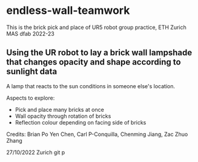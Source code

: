 # endless-wall-teamwork
 This is the brick pick and place of UR5 robot group practice, ETH Zurich MAS dfab 2022-23

## Using the UR robot to lay a brick wall lampshade that changes opacity and shape according to sunlight data
A lamp that reacts to the sun conditions in someone else's location.

Aspects to explore: 
+ Pick and place many bricks at once
+ Wall opacity through rotation of bricks
+ Reflection colour depending on facing side of bricks

Credits: Brian Po Yen Chen, Carl P-Conquilla, Chenming Jiang, Zac Zhuo Zhang

27/10/2022 Zurich
git p
